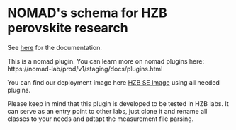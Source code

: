 # NOMAD's schema for HZB perovskite research

See [here](https://nomad-hzb.github.io/nomad-baseclasses/) for the documentation.

This is a nomad plugin. You can learn more on nomad plugins here: https://nomad-lab/prod/v1/staging/docs/plugins.html

You can find our deployment image here [HZB SE Image](https://github.com/nomad-hzb/hzb-se-image-2) using all needed plugins. 

Please keep in mind that this plugin is developed to be tested in HZB labs. It can serve as an entry point to other labs, just clone it and rename all classes to your needs and adtapt the measurement file parsing.
